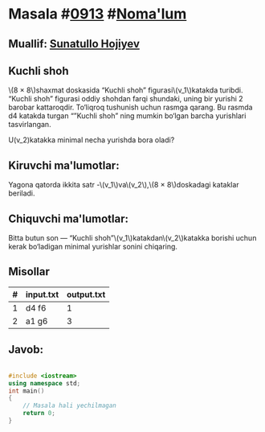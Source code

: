 
<h1>Masala #<a href="https://robocontest.uz/tasks/0913">0913</a> #<a href="https://robocontest.uz/tasks?category=1">Noma'lum</a></h1>
<h2> Muallif: <a href="https://robocontest.uz/profile/sunnat">Sunatullo Hojiyev</a></h2>
<h2>Kuchli shoh</h2>
<p>\(8 × 8\)shaxmat doskasida “Kuchli shoh” figurasi\(v_1\)katakda turibdi. “Kuchli shoh” figurasi oddiy shohdan farqi shundaki, uning bir yurishi 2 barobar kattaroqdir. To‘liqroq tushunish uchun rasmga qarang. Bu rasmda d4 katakda turgan “”Kuchli shoh” ning mumkin bo‘lgan barcha yurishlari tasvirlangan.

U\(v_2\)katakka minimal necha yurishda bora oladi?</p>
<h2>Kiruvchi ma'lumotlar:</h2>
<p>Yagona qatorda ikkita satr -\(v_1\)va\(v_2\),\(8 × 8\)doskadagi kataklar beriladi.</p>
<h2>Chiquvchi ma'lumotlar:</h2>
<p>Bitta butun son — “Kuchli shoh”\(v_1\)katakdan\(v_2\)katakka borishi uchun kerak bo‘ladigan minimal yurishlar sonini chiqaring.</p>
<h2>Misollar</h2>
<table>
    <thead>
        <tr>
            <th>#</th>
            <th>input.txt</th>
            <th>output.txt</th>
        </tr>
    </thead>
    <tbody>
            <tr>
                <td>1</td>
                <td>d4 f6</td>
                <td>1</td>
            </tr>
            <tr>
                <td>2</td>
                <td>a1 g6</td>
                <td>3</td>
            </tr>
    </tbody>
    </table>
    
<h2>Javob:</h2>

######
```cpp
#include <iostream>
using namespace std;
int main()
{
    // Masala hali yechilmagan
    return 0;
}
```
